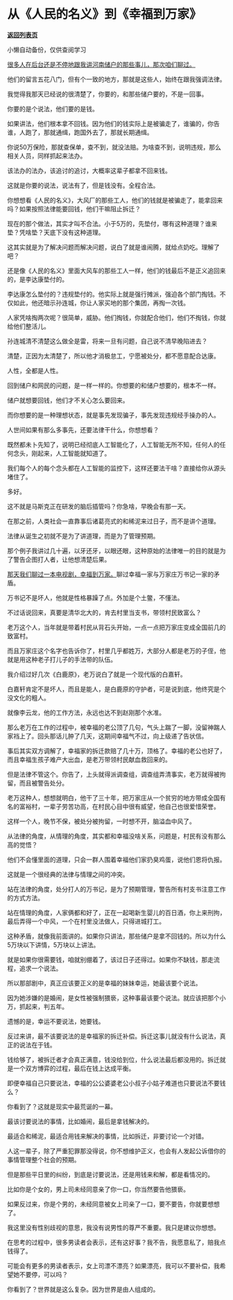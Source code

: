 # 从《人民的名义》到《幸福到万家》

[**返回列表页**](/gzh/记忆承载3)

小懒自动备份，仅供查阅学习

[很多人在后台还是不停地跟我讲河南储户的那些事儿，那次咱们聊过。](http://mp.weixin.qq.com/s?__biz=MzU0MjYwNDU2Mw==&mid=2247507119&idx=2&sn=628dfb313124142ba3800f1c0a75e0a5&chksm=fb1ab0d3cc6d39c544bb4ef3e697c1e3079722e5364b712e319d92aa77635a196fc5503a36f8&scene=21#wechat_redirect)  

  

他们的留言五花八门，但有个一致的地方，那就是这些人，始终在跟我强调法律。

  

我觉得我那天已经说的很清楚了，你要的，和那些储户要的，不是一回事。  

  

你要的是个说法，他们要的是钱。  

  

如果讲法，他们根本拿不回钱。因为他们的钱实际上是被骗走了，谁骗的，你告谁，人跑了，那就通缉，跑国外去了，那就长期通缉。

  

你说50万保险，那就查保单，查不到，就没法赔。为啥查不到，说明违规，那么相关人员，同样抓起来法办。

  

该法办的法办，该追讨的追讨，大概率这辈子都拿不回来钱。

  

这就是你要的说法，说法有了，但是钱没有。全程合法。

  

你想想看《人民的名义》，大风厂的那些工人，他们的钱就是被骗走了，能拿回来吗？如果按照法律能要回钱，他们干嘛阻止拆迁？  

  

现在的那个做法，其实才叫不合法。小于5万的，先垫付，哪有这种道理？谁来垫？凭啥垫？天底下没有这种道理。  

  

这其实就是为了解决问题而解决问题，说白了就是谁闹腾，就给点奶吃。理解了吧？  

  

还是像《人民的名义》里面大风车的那些工人一样，他们的钱最后不是正义追回来的，是李达康垫付的。

  

李达康怎么垫付的？违规垫付的。他实际上就是强行摊派，强迫各个部门掏钱。不仅如此，他还暗示孙连城，你让人家买地的那个集团，再掏一次钱。  

  

人家凭啥掏两次呢？很简单，威胁。他们掏钱，你就配合他们，他们不掏钱，你就给他们整活儿。

  

孙连城清不清楚这么做全是雷，将来一旦有问题，自己说不清早晚陷进去？

  

清楚，正因为太清楚了，所以他才消极怠工，宁愿被处分，都不愿意配合达康。

  

人性，全都是人性。

  

回到储户和网民的问题，是一样一样的。你想要的和储户想要的，根本不一样。

  

储户就想要回钱，他们才不关心怎么要回来。

  

而你想要的是一种理想状态，就是事先发现骗子，事先发现违规经手操办的人。  

  

人世间如果有那么多事先，还要法律干什么，你想想看？

  

既然都未卜先知了，说明已经彻底人工智能化了，人工智能无所不知，任何人的任何念头，刚起来，人工智能就知道了。

  

我们每个人的每个念头都在人工智能的监控下，这样还要法干啥？直接给你从源头堵住了。

  

多好。

  

这不就是马斯克正在研发的脑后插管吗？你急啥，早晚会有那一天。  

  

在那之前，人类社会一直靠事后诸葛亮式的和稀泥来过日子，而不是讲个道理。

  

法律从诞生之初就不是为了讲道理，而是为了管理预期。

  

那个例子我讲过几十遍，以牙还牙，以眼还眼，这种原始的法律唯一的目的就是为了警告企图打人者，让他想清楚后果。  

  

[那天我们聊过一本电视剧，幸福到万家。](http://mp.weixin.qq.com/s?__biz=MzU0MjYwNDU2Mw==&mid=2247507134&idx=1&sn=28f63cd60bba0a26949397f7c4cf7da6&chksm=fb1ab0c2cc6d39d432083ca8f9f3ac58191d9d512764dcfa60059f2de08c12b70f69b324f01f&scene=21#wechat_redirect)聊过幸福一家与万家庄万书记一家的矛盾。

  

万书记不是坏人，他就是性格暴躁了点。外加是个土鳖，不懂法。

  

不过话说回来，真要是清华北大的，肯去村里当支书，带领村民致富么？  

  

老万这个人，当年就是带着村民从背石头开始，一点一点把万家庄变成全国前几的致富村。  

  

而且万家庄这个名字也告诉你了，村里几乎都姓万，大部分人都是老万的子侄，他就是用这种老子打儿子的手法带的队伍。  

  

我介绍过好几次《白鹿原》，老万说白了就是一个现代版的白嘉轩。

  

白嘉轩肯定不是坏人，而且是能人，是白鹿原的守护者，可是说到底，他终究是个没文化的粗人。  

  

就像李云龙，他的工作方法，永远也达不到赵刚那个水准。

  

那么老万在工作的过程中，被幸福的老公顶了几句，气头上踹了一脚，没留神踹人家裆上了。回头那话儿肿了几天，这期间幸福气不过，向上级递了告状信。  

  

事后其实双方调解了，幸福家的拆迁款赔了几十万，顶格了。幸福的老公也好了，而且幸福生孩子难产大出血，是老万带领村民献血救回来的。  

  

但是法律不管这个。你告了，上头就得派调查组，调查组弄清事实，老万就得被拘留，而且被警告处分。

  

老万这种人，想想就明白，他干了三十年，把万家庄从一个贫穷的地方带成全国有名的富裕村，一辈子劳苦功高，在村民心目中很有威望，他自己也很爱惜荣誉。

  

这样一个人，晚节不保，被处分被拘留，一时想不开，脑溢血中风了。  

  

从法律的角度，从情理的角度，其实都和幸福没啥关系，问题是，村民有没有那么高的觉悟？  

  

他们不会懂里面的道理，只会一群人围着幸福他们家扔臭鸡蛋，说他们恩将仇报。

  

这就是一个很经典的法律与情理之间的冲突。  

  

站在法律的角度，处分打人的万书记，是为了预期管理，警告所有村支书注意工作的方式方法。  

  

站在情理的角度，人家俩都和好了，正在一起喝新生婴儿的百日酒，你上来刑拘，最后弄得一个中风，一个在村里没法做人，只得进城打工。

  

这种矛盾，就像我前面讲的。如果你只讲法，那些储户是拿不回钱的。所以为什么5万块以下讲情，5万块以上讲法。  

  

就是如果你很需要钱，咱就别绷着了，该过日子还得过。如果你不缺钱，那走流程，追求一个说法。

  

所以那部剧中，真正应该要正义的是幸福的妹妹幸运，她最该要个说法。  

  

因为她涉嫌的是婚闹，是女性被强制猥亵，这种事最该要个说法。就应该把那个小万，抓起来，判五年。

  

遗憾的是，幸运不要说法，她要钱。  

  

反过来讲，最不该要说法的是幸福家的拆迁补偿。拆迁这事儿就没有什么说法，真正的说法在于钱。

  

钱给够了，被拆迁者才会真正满意，钱没给到位，什么说法最后都没用的。拆迁就是一个双方博弈的过程，最后在钱上达成平衡。

  

即便幸福自己只要说法，幸福的公公婆婆老公小叔子小姑子难道也只要说法不要钱么？

  

你看到了？这就是现实中最荒诞的一幕。  

  

最该讨要说法的事情，比如婚闹，最后是拿钱解决的。

  

最适合和稀泥，最适合用钱来解决的事情，比如拆迁，非要讨论一个对错。

  

人这一辈子，除了严重犯罪那没得说，你不想维护正义，也会有人发起公诉借你的事情管理整个社会的预期。  

  

但是那些平日里的纠纷，到底是讨要说法，还是用钱来和解，都是看情况的。

  

比如你是个女的，男上司未经同意亲了你一口，你当然要告他猥亵。

  

如果反过来，你是个男的，未经同意被女上司亲了一口，要不要告，你就要想想了。  

  

我这里没有性别歧视的意思，我没有说男性的尊严不重要。我只是建议你想想。

  

在思考的过程中，很多男读者会表示，还有这好事？我不告，我愿意私了，赔我点钱得了。  

  

可能会有更多的男读者表示，女上司漂不漂亮？如果漂亮，我可以不要补偿，我希望她不要停，可以吗？  

  

你看到了？世界就是这么复杂。因为世界是由人组成的。


